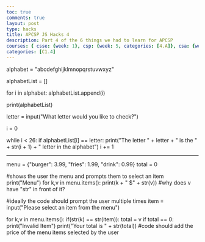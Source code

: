 ```yaml
---
toc: true
comments: true
layout: post
type: hacks
title: APCSP JS Hacks 4
description: Part 4 of the 6 things we had to learn for APCSP 
courses: { csse: {week: 1}, csp: {week: 5, categories: [4.A]}, csa: {week: 0} }
categories: [C1.4]
---
```


alphabet = "abcdefghijklmnopqrstuvwxyz"

alphabetList = []

for i in alphabet:
    alphabetList.append(i)

print(alphabetList)

letter = input("What letter would you like to check?")

i = 0

while i < 26:
    if alphabetList[i] == letter:
        print("The letter " + letter + " is the " + str(i + 1) + " letter in the alphabet")
    i += 1

----------------------------------------

menu =  {"burger": 3.99,
         "fries": 1.99,
         "drink": 0.99}
total = 0

#shows the user the menu and prompts them to select an item
print("Menu")
for k,v in menu.items():
    print(k + "  $" + str(v)) #why does v have "str" in front of it?

#ideally the code should prompt the user multiple times
item = input("Please select an item from the menu")

for k,v in menu.items():
    if(str(k) == str(item)):
        total = v
if total == 0:
    print("Invalid Item")
print("Your total is " + str(total))
#code should add the price of the menu items selected by the user 